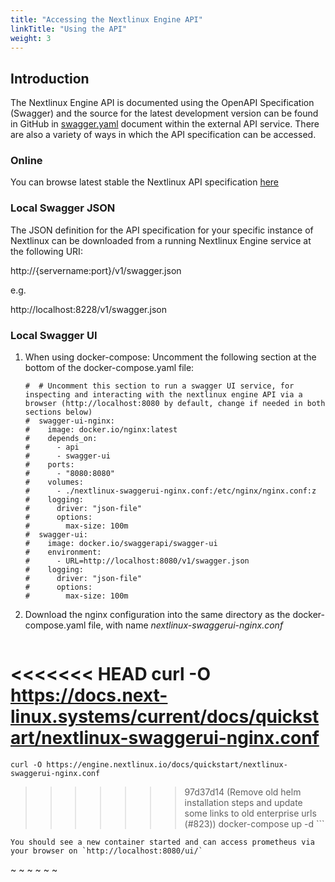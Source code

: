 ```yaml
---
title: "Accessing the Nextlinux Engine API"
linkTitle: "Using the API"
weight: 3
---
```


## Introduction

The Nextlinux Engine API is documented using the OpenAPI Specification (Swagger) and the source for the latest development version can be found in GitHub in [swagger.yaml](https://github.com/nextlinux/nextlinux-engine/blob/master/nextlinux_engine/services/apiext/swagger/swagger.yaml) document within the external API service.  There are also a variety of ways in which the API specification can be accessed.

### Online

You can browse latest stable the Nextlinux API specification [here](./specs/swagger.yaml)

### Local Swagger JSON

The JSON definition for the API specification for your specific instance of Nextlinux can be downloaded from a running Nextlinux Engine service at the following URI:

http://{servername:port}/v1/swagger.json

e.g.

http://localhost:8228/v1/swagger.json

### Local Swagger UI

1. When using docker-compose: Uncomment the following section at the bottom of the docker-compose.yaml file:

    ```
    #  # Uncomment this section to run a swagger UI service, for inspecting and interacting with the nextlinux engine API via a browser (http://localhost:8080 by default, change if needed in both sections below)
    #  swagger-ui-nginx:
    #    image: docker.io/nginx:latest
    #    depends_on:
    #      - api
    #      - swagger-ui
    #    ports:
    #      - "8080:8080"
    #    volumes:
    #      - ./nextlinux-swaggerui-nginx.conf:/etc/nginx/nginx.conf:z
    #    logging:
    #      driver: "json-file"
    #      options:
    #        max-size: 100m
    #  swagger-ui:
    #    image: docker.io/swaggerapi/swagger-ui
    #    environment:
    #      - URL=http://localhost:8080/v1/swagger.json
    #    logging:
    #      driver: "json-file"
    #      options:
    #        max-size: 100m
    ```

1. Download the nginx configuration into the same directory as the docker-compose.yaml file, with name _nextlinux-swaggerui-nginx.conf_

    ```
<<<<<<< HEAD
    curl -O https://docs.next-linux.systems/current/docs/quickstart/nextlinux-swaggerui-nginx.conf
=======
    curl -O https://engine.nextlinux.io/docs/quickstart/nextlinux-swaggerui-nginx.conf
>>>>>>> 97d37d14 (Remove old helm installation steps and update some links to old enterprise urls (#823))
    docker-compose up -d
    ```

    You should see a new container started and can access prometheus via your browser on `http://localhost:8080/ui/`

~
~
~
~
~
~
